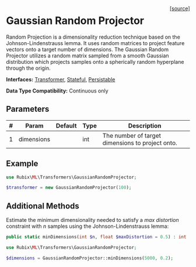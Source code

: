 <span style="float:right;"><a href="https://github.com/RubixML/RubixML/blob/master/src/Transformers/GaussianRandomProjector.php">[source]</a></span>

# Gaussian Random Projector
Random Projection is a dimensionality reduction technique based on the Johnson-Lindenstrauss lemma. It uses random matrices to project feature vectors onto a target number of dimensions. The Gaussian Random Projector utilizes a random matrix sampled from a smooth Gaussian distribution which projects samples onto a spherically random hyperplane through the origin.

**Interfaces:** [Transformer](api.md#transformer), [Stateful](api.md#stateful), [Persistable](../persistable.md)

**Data Type Compatibility:** Continuous only

## Parameters
| # | Param | Default | Type | Description |
|---|---|---|---|---|
| 1 | dimensions | | int | The number of target dimensions to project onto. |

## Example
```php
use Rubix\ML\Transformers\GaussianRandomProjector;

$transformer = new GaussianRandomProjector(100);
```

## Additional Methods
Estimate the minimum dimensionality needed to satisfy a *max distortion* constraint with *n* samples using the Johnson-Lindenstrauss lemma:
```php
public static minDimensions(int $n, float $maxDistortion = 0.5) : int
```

```php
use Rubix\ML\Transformers\GaussianRandomProjector;

$dimensions = GaussianRandomProjector::minDimensions(5000, 0.2);
```